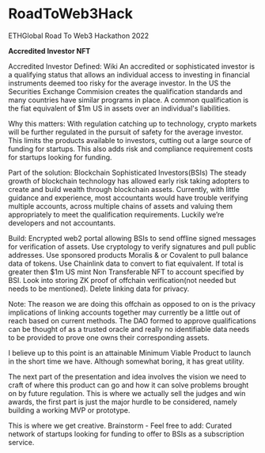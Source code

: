 # RoadToWeb3Hack
ETHGlobal Road To Web3 Hackathon 2022

<b>Accredited Investor NFT</b>

Accredited Investor Defined: Wiki
An accredited or sophisticated investor is a qualifying status that allows an individual access to investing in financial instruments deemed too risky for the average investor. In the US the Securities Exchange Commision creates the qualification standards and many countries have similar programs in place. A common qualification is the fiat equivalent of $1m US in assets over an individual's liabilities.

Why this matters:
With regulation catching up to technology, crypto markets will be further regulated in the pursuit of safety for the average investor. This limits the products available to investors, cutting out a large source of funding for startups. This also adds risk and compliance requirement costs for startups looking for funding.

Part of the solution: Blockchain Sophisticated Investors(BSIs)
The steady growth of blockchain technology has allowed early risk taking adopters to create and build wealth through blockchain assets. Currently, with little guidance and experience, most accountants would have trouble verifying multiple accounts, across multiple chains of assets and valuing them appropriately to meet the qualification requirements. Luckily we’re developers and not accountants.

Build: Encrypted web2 portal allowing BSIs to send offline signed messages for verification of assets. Use cryptology to verify signatures and pull public addresses. Use sponsored products Moralis & or Covalent to pull balance data of tokens. Use Chainlink data to convert to fiat equivalent. If total is greater then $1m US mint Non Transferable NFT to account specified by BSI. Look into storing ZK proof of offchain verification(not needed but needs to be mentioned). Delete linking data for privacy.

Note: The reason we are doing this offchain as opposed to on is the privacy implications of linking accounts together may currently be a little out of reach based on current methods. The DAO formed to approve qualifications can be thought of as a trusted oracle and really no identifiable data needs to be provided to prove one owns their corresponding assets.

I believe up to this point is an attainable Minimum Viable Product to launch in the short time we have. Although somewhat boring, it has great utility. 

The next part of the presentation and idea involves the vision we need to craft of where this product can go and how it can solve problems brought on by future regulation. This is where we actually sell the judges and win awards, the first part is just the major hurdle to be considered, namely building a working MVP or prototype.


This is where we get creative.
Brainstorm - Feel free to add:
Curated network of startups looking for funding to offer to BSIs as a subscription service.
